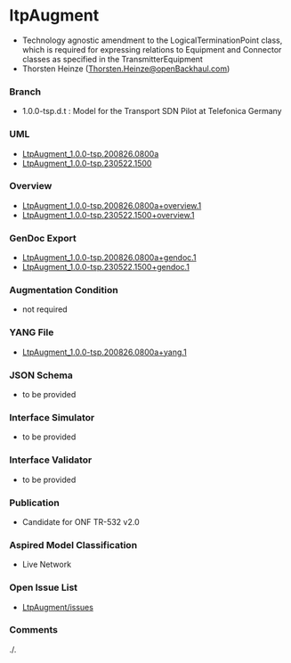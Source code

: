 # ltpAugment
- Technology agnostic amendment to the LogicalTerminationPoint class, which is required for expressing relations to Equipment and Connector classes as specified in the TransmitterEquipment
- Thorsten Heinze (Thorsten.Heinze@openBackhaul.com)

### Branch
- 1.0.0-tsp.d.t : Model for the Transport SDN Pilot at Telefonica Germany

### UML
- [LtpAugment_1.0.0-tsp.200826.0800a](./LtpAugment_1.0.0-tsp.200826.0800a.zip)
- [LtpAugment_1.0.0-tsp.230522.1500](./LtpAugment_1.0.0-tsp.230522.1500.zip)

### Overview 
- [LtpAugment_1.0.0-tsp.200826.0800a+overview.1](./LtpAugment_1.0.0-tsp.200826.0800a+overview.1.png)
- [LtpAugment_1.0.0-tsp.230522.1500+overview.1](./LtpAugment_1.0.0-tsp.230522.1500+overview.1.png)

### GenDoc Export
- [LtpAugment_1.0.0-tsp.200826.0800a+gendoc.1](./LtpAugment_1.0.0-tsp.200826.0800a+gendoc.1.docx)
- [LtpAugment_1.0.0-tsp.230522.1500+gendoc.1](./LtpAugment_1.0.0-tsp.230522.1500+gendoc.1.docx)

### Augmentation Condition
- not required

### YANG File
- [LtpAugment_1.0.0-tsp.200826.0800a+yang.1](./LtpAugment_1.0.0-tsp.200826.0800a+yang.1.zip)

### JSON Schema
- to be provided

### Interface Simulator
- to be provided

### Interface Validator
- to be provided

### Publication
- Candidate for ONF TR-532 v2.0 

### Aspired Model Classification
- Live Network

### Open Issue List
- [LtpAugment/issues](../../issues)

### Comments
./.
